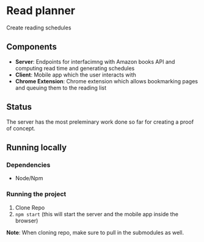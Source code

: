 # Read planner
Create reading schedules

## Components
- **Server**: Endpoints for interfacimng with Amazon books API and computing read time and generating schedules
- **Client**: Mobile app which the user interacts with
- **Chrome Extension**: Chrome extension which allows bookmarking pages and queuing them to the reading list

## Status
The server has the most preleminary work done so far for creating a proof of concept.

## Running locally

### Dependencies
- Node/Npm

### Running the project
1. Clone Repo
2. `npm start` (this will start the server and the mobile app inside the browser)

**Note**:
When cloning repo, make sure to pull in the submodules as well.